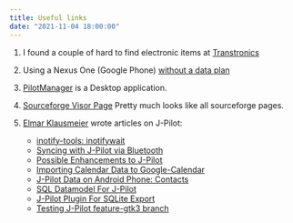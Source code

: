 ```yaml
---
title: Useful links
date: "2021-11-04 18:00:00"
---
```



1. <p>I found a couple of hard to find electronic items at <a href="https://secure.transtronics.com/Floobydust.html">Transtronics</a></p>

1. Using a Nexus One (Google Phone) [without a data plan](*<?=$rbase?>*/doc/nexus)

1. <p><a href="http://www.moshpit.org/pilotmgr/">PilotManager</a> is a Desktop application.</p>

1. <p><a href="http://sourceforge.net/projects/usbvisor/">Sourceforge Visor Page</a> Pretty much looks like all sourceforge pages.</p>

1. [Elmar Klausmeier](https://eklausmeier.goip.de) wrote articles on J-Pilot:
	* [inotify-tools: inotifywait](https://eklausmeier.goip.de/blog/2013/01-29-inotify-tools-inotifywait)
	* [Syncing with J-Pilot via Bluetooth](https://eklausmeier.goip.de/blog/2014/04-14-syncing-with-j-pilot-via-bluetooth)
	* [Possible Enhancements to J-Pilot](https://eklausmeier.goip.de/blog/2013/02-27-enhancements-to-j-pilot)
	* [Importing Calendar Data to Google-Calendar](https://eklausmeier.goip.de/blog/2015/03-21-importing-calendar-data-to-google-calendar)
	* [J-Pilot Data on Android Phone: Contacts](https://eklausmeier.goip.de/blog/2020/03-19-j-pilot-data-on-android-phone-contacts)
	* [SQL Datamodel For J-Pilot](https://eklausmeier.goip.de/blog/2020/04-27-sql-datamodel-for-j-pilot)
	* [J-Pilot Plugin For SQLite Export](https://eklausmeier.goip.de/blog/2020/04-29-j-pilot-plugin-for-sqlite-export)
	* [Testing J-Pilot feature-gtk3 branch](https://eklausmeier.goip.de/blog/2021/03-02-testing-j-pilot-feature-gtk3-branch)



